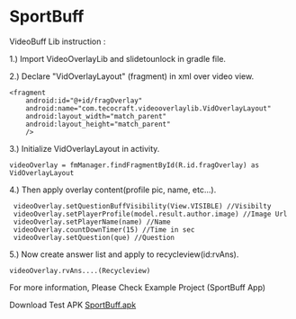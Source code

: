 # SportBuff

VideoBuff Lib instruction :

1.) Import VideoOverlayLib and slidetounlock in gradle file.

2.) Declare "VidOverlayLayout" (fragment) in xml over video view.
    
    <fragment
        android:id="@+id/fragOverlay"
        android:name="com.tecocraft.videooverlaylib.VidOverlayLayout"
        android:layout_width="match_parent"
        android:layout_height="match_parent"
        />

3.) Initialize VidOverlayLayout in activity.

	videoOverlay = fmManager.findFragmentById(R.id.fragOverlay) as VidOverlayLayout

4.) Then apply overlay content(profile pic, name, etc...).
 
 	 videoOverlay.setQuestionBuffVisibility(View.VISIBLE) //Visibilty
	 videoOverlay.setPlayerProfile(model.result.author.image) //Image Url
	 videoOverlay.setPlayerName(name) //Name
	 videoOverlay.countDownTimer(15) //Time in sec
 	 videoOverlay.setQuestion(que) //Question

5.) Now create answer list and apply to recycleview(id:rvAns).

	videoOverlay.rvAns....(Recycleview)


For more information, Please Check Example Project (SportBuff App)

Download Test APK [SportBuff.apk](https://github.com/kajalgondaliya/SportBuff/blob/master/APK/Sport%20Buff%20App%20v2.apk?raw=true)